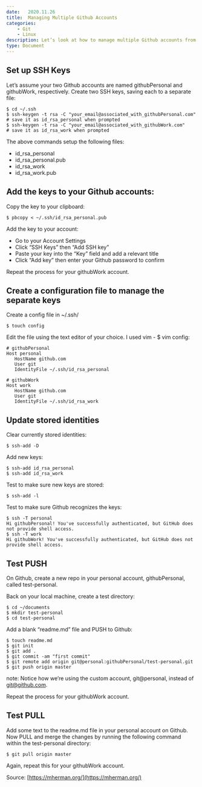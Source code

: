```yaml
---
date:	2020.11.26
title:	Managing Multiple Github Accounts
categories: 
    - Git
    - Linux
description: Let’s look at how to manage multiple Github accounts from one computer. In essence, it’s simply a matter of balancing both your git and ssh configurations - which actually is not as bad as it might seem.
type: Document
---
```


## Set up SSH Keys

Let’s assume your two Github accounts are named githubPersonal and githubWork, respectively.
Create two SSH keys, saving each to a separate file:

```
$ cd ~/.ssh
$ ssh-keygen -t rsa -C "your_email@associated_with_githubPersonal.com"
# save it as id_rsa_personal when prompted
$ ssh-keygen -t rsa -C "your_email@associated_with_githubWork.com"
# save it as id_rsa_work when prompted
```
The above commands setup the following files:

- id_rsa_personal
- id_rsa_personal.pub
- id_rsa_work
- id_rsa_work.pub


## Add the keys to your Github accounts:
Copy the key to your clipboard:

```
$ pbcopy < ~/.ssh/id_rsa_personal.pub
```
Add the key to your account:
- Go to your Account Settings
- Click “SSH Keys” then “Add SSH key”
- Paste your key into the “Key” field and add a relevant title
- Click “Add key” then enter your Github password to confirm

Repeat the process for your githubWork account.

## Create a configuration file to manage the separate keys
Create a config file in ~/.ssh/
```
$ touch config

```
Edit the file using the text editor of your choice. I used vim - $ vim config:
```
# githubPersonal
Host personal
   HostName github.com
   User git
   IdentityFile ~/.ssh/id_rsa_personal

# githubWork
Host work
   HostName github.com
   User git
   IdentityFile ~/.ssh/id_rsa_work
``` 
## Update stored identities
Clear currently stored identities:
```
$ ssh-add -D

```
Add new keys:
```
$ ssh-add id_rsa_personal
$ ssh-add id_rsa_work
```
Test to make sure new keys are stored:
```
$ ssh-add -l
```
Test to make sure Github recognizes the keys:
```
$ ssh -T personal
Hi githubPersonal! You've successfully authenticated, but GitHub does not provide shell access.
$ ssh -T work
Hi githubWork! You've successfully authenticated, but GitHub does not provide shell access.
```

## Test PUSH
On Github, create a new repo in your personal account, githubPersonal, called test-personal.

Back on your local machine, create a test directory:
```
$ cd ~/documents
$ mkdir test-personal
$ cd test-personal
```
Add a blank “readme.md” file and PUSH to Github:
```
$ touch readme.md
$ git init
$ git add .
$ git commit -am "first commit"
$ git remote add origin git@personal:githubPersonal/test-personal.git
$ git push origin master
```
note: Notice how we’re using the custom account, git@personal, instead of git@github.com.

Repeat the process for your githubWork account.

## Test PULL
Add some text to the readme.md file in your personal account on Github.
Now PULL and merge the changes by running the following command within the test-personal directory:

```
$ git pull origin master
```
Again, repeat this for your githubWork account.


Source: [https://mherman.org/](https://mherman.org/)